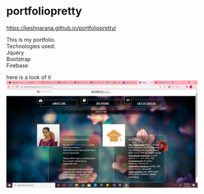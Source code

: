 # portfoliopretty

https://keshnarana.github.io/portfoliopretty/

This is my portfolio. <br>
 Technologies used:<br>
 Jquery<br>
 Bootstrap<br>
 Firebase<br>
 
 here is a look of it<br>
![](Screenshot%20(50).png)
